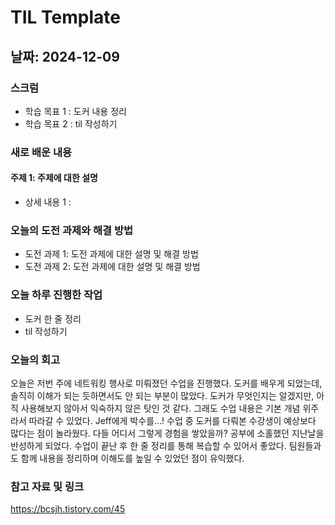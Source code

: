 # TIL Template

## 날짜: 2024-12-09

### 스크럼
- 학습 목표 1 : 도커 내용 정리
- 학습 목표 2 : til 작성하기

### 새로 배운 내용
#### 주제 1: 주제에 대한 설명
- 상세 내용 1 : 

### 오늘의 도전 과제와 해결 방법
- 도전 과제 1: 도전 과제에 대한 설명 및 해결 방법
- 도전 과제 2: 도전 과제에 대한 설명 및 해결 방법

### 오늘 하루 진행한 작업
- 도커 한 줄 정리
- til 작성하기

### 오늘의 회고
오늘은 저번 주에 네트워킹 행사로 미뤄졌던 수업을 진행했다. 도커를 배우게 되었는데, 솔직히 이해가 되는 듯하면서도 안 되는 부분이 많았다. 도커가 무엇인지는 알겠지만, 아직 사용해보지 않아서 익숙하지 않은 탓인 것 같다. 그래도 수업 내용은 기본 개념 위주라서 따라갈 수 있었다. Jeff에게 박수를...!
수업 중 도커를 다뤄본 수강생이 예상보다 많다는 점이 놀라웠다. 다들 어디서 그렇게 경험을 쌓았을까? 공부에 소홀했던 지난날을 반성하게 되었다.
수업이 끝난 후 한 줄 정리를 통해 복습할 수 있어서 좋았다. 팀원들과도 함께 내용을 정리하며 이해도를 높일 수 있었던 점이 유익했다.

### 참고 자료 및 링크
https://bcsjh.tistory.com/45